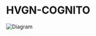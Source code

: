 # HVGN-COGNITO

![Diagram]

[Diagram]: https://github.com/badgerduke/hvgn-architecture/blob/main/hvgn%20cognito.png
